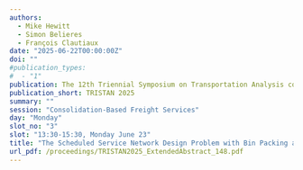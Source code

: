 ```yaml
---
authors:
  - Mike Hewitt
  - Simon Belieres
  - François Clautiaux
date: "2025-06-22T00:00:00Z"
doi: ""
#publication_types:
#  - "1"
publication: The 12th Triennial Symposium on Transportation Analysis conference
publication_short: TRISTAN 2025
summary: ""
session: "Consolidation-Based Freight Services"
day: "Monday"
slot_no: "3"
slot: "13:30-15:30, Monday June 23"
title: "The Scheduled Service Network Design Problem with Bin Packing and Heterogenous Fleets"
url_pdf: /proceedings/TRISTAN2025_ExtendedAbstract_148.pdf
---
```

